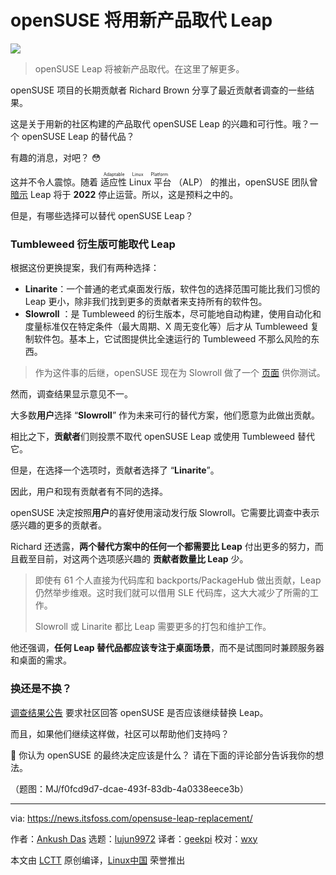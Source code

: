[#]: subject: "openSUSE Wants to Replace Leap With a New Offering"
[#]: via: "https://news.itsfoss.com/opensuse-leap-replacement/"
[#]: author: "Ankush Das https://news.itsfoss.com/author/ankush/"
[#]: collector: "lujun9972/lctt-scripts-1693450080"
[#]: translator: "geekpi"
[#]: reviewer: "wxy"
[#]: publisher: "wxy"
[#]: url: "https://linux.cn/article-16195-1.html"

openSUSE 将用新产品取代 Leap
======

![][0]

> openSUSE Leap 将被新产品取代。在这里了解更多。

openSUSE 项目的长期贡献者 Richard Brown 分享了最近贡献者调查的一些结果。

这是关于用新的社区构建的产品取代 openSUSE Leap 的兴趣和可行性。哦？一个 openSUSE Leap 的替代品？

有趣的消息，对吧？ 😳

这并不令人震惊。随着 <ruby>适应性 Linux 平台<rt>Adaptable Linux Platform</rt></ruby> （ALP） 的推出，openSUSE 团队曾 [暗示][1] Leap 将于 **2022** 停止运营。所以，这是预料之中的。

但是，有哪些选择可以替代 openSUSE Leap？

### Tumbleweed 衍生版可能取代 Leap

根据这份更换提案，我们有两种选择：

   * **Linarite**：一个普通的老式桌面发行版，软件包的选择范围可能比我们习惯的 Leap 更小，除非我们找到更多的贡献者来支持所有的软件包。
   * **Slowroll** ：是 Tumbleweed 的衍生版本，尽可能地自动构建，使用自动化和度量标准仅在特定条件（最大周期、X 周无变化等）后才从 Tumbleweed 复制软件包。基本上，它试图提供比全速运行的 Tumbleweed 不那么风险的东西。

> 作为这件事的后继，openSUSE 现在为 Slowroll 做了一个 [页面][1A] 供你测试。

然而，调查结果显示意见不一。

大多数**用户**选择 “**Slowroll**” 作为未来可行的替代方案，他们愿意为此做出贡献。

相比之下，**贡献者**们则投票不取代 openSUSE Leap 或使用 Tumbleweed 替代它。

但是，在选择一个选项时，贡献者选择了 “**Linarite**”。

因此，用户和现有贡献者有不同的选择。

openSUSE 决定按照**用户**的喜好使用滚动发行版 Slowroll。它需要比调查中表示感兴趣的更多的贡献者。

Richard 还透露，**两个替代方案中的任何一个都需要比 Leap** 付出更多的努力，而且截至目前，对这两个选项感兴趣的 **贡献者数量比 Leap** 少。

> 即使有 61 个人直接为代码库和 backports/PackageHub 做出贡献，Leap 仍然举步维艰。这时我们就可以借用 SLE 代码库，这大大减少了所需的工作。
>
> Slowroll 或 Linarite 都比 Leap 需要更多的打包和维护工作。

他还强调，**任何 Leap 替代品都应该专注于桌面场景**，而不是试图同时兼顾服务器和桌面的需求。

### 换还是不换？

[调查结果公告][2] 要求社区回答 openSUSE 是否应该继续替换 Leap。

而且，如果他们继续这样做，社区可以帮助他们支持吗？

💬 你认为 openSUSE 的最终决定应该是什么？ 请在下面的评论部分告诉我你的想法。

（题图：MJ/f0fcd9d7-dcae-493f-83db-4a0338eece3b）

--------------------------------------------------------------------------------

via: https://news.itsfoss.com/opensuse-leap-replacement/

作者：[Ankush Das][a]
选题：[lujun9972][b]
译者：[geekpi](https://github.com/geekpi)
校对：[wxy](https://github.com/wxy)

本文由 [LCTT](https://github.com/LCTT/TranslateProject) 原创编译，[Linux中国](https://linux.cn/) 荣誉推出

[a]: https://news.itsfoss.com/author/ankush/
[b]: https://github.com/lujun9972
[1]: https://lists.opensuse.org/archives/list/factory@lists.opensuse.org/thread/N6TTE7ZBY7GFJ27XSDTXRF3MVLF6HW4W/
[1A]: https://en.opensuse.org/openSUSE:Slowroll
[2]: https://lists.opensuse.org/archives/list/factory@lists.opensuse.org/thread/KJMMAZFTP2MPKWKFZCYUROZFJ44BNVB5/
[0]: https://img.linux.net.cn/data/attachment/album/202309/16/105805yqv5omxmwbmj5amk.jpg
